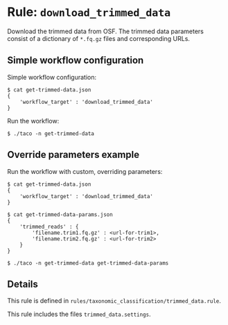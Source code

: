 # Rule: `download_trimmed_data`

Download the trimmed data from OSF.
The trimmed data parameters 
consist of a dictionary of 
`*.fq.gz` files and corresponding URLs.

## Simple workflow configuration

Simple workflow configuration:

```
$ cat get-trimmed-data.json
{
    'workflow_target' : 'download_trimmed_data'
}
```

Run the workflow:

```
$ ./taco -n get-trimmed-data
```

## Override parameters example

Run the workflow with custom, overriding parameters:

```
$ cat get-trimmed-data.json
{
    'workflow_target' : 'download_trimmed_data'
}

$ cat get-trimmed-data-params.json
{
    'trimmed_reads' : {
        'filename.trim1.fq.gz' : <url-for-trim1>,
        'filename.trim2.fq.gz' : <url-for-trim2>
    }
}

$ ./taco -n get-trimmed-data get-trimmed-data-params
```

## Details

This rule is defined in `rules/taxonomic_classification/trimmed_data.rule`.

This rule includes the files `trimmed_data.settings`.

